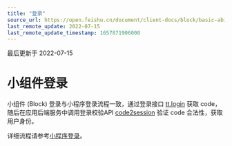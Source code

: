 ```yaml
---
title: "登录"
source_url: https://open.feishu.cn/document/client-docs/block/basic-ability/block-login
last_remote_update: 2022-07-15
last_remote_update_timestamp: 1657871906000
---
```

最后更新于 2022-07-15

# 小组件登录

小组件 (Block) 登录与小程序登录流程一致，通过登录接口 [tt.login](https://open.feishu.cn/document/uAjLw4CM/uYjL24iN/block/api/user/login) 获取 code，随后在应用后端服务中调用登录校验API [code2session](https://open.feishu.cn/document/uYjL24iN/ukjM04SOyQjL5IDN) 验证 code 合法性，获取用户身份。

详细流程请参考[小程序登录](https://open.feishu.cn/document/uYjL24iN/uETO5QjLxkTO04SM5kDN)。

